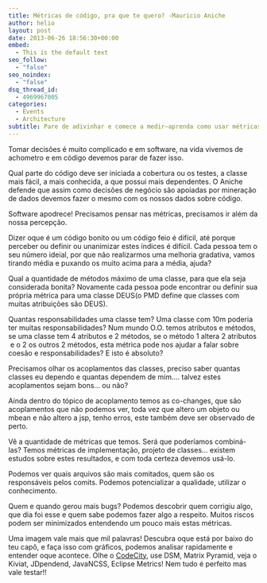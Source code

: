 ```yaml
---
title: Métricas de código, pra que te quero? -Mauricio Aniche
author: helio
layout: post
date: 2013-06-26 18:56:30+00:00
embed:
  - This is the default text
seo_follow:
  - "false"
seo_noindex:
  - "false"
dsq_thread_id:
  - 4969967005
categories:
  - Events
  - Architecture
subtitle: Pare de adivinhar e comece a medir—aprenda como usar métricas de código, análise de coesão e ferramentas de visualização como CodeCity para tomar decisões baseadas em dados sobre sua base de código
---
```


Tomar decisões é muito complicado e em software, na vida vivemos de achometro e em código devemos parar de fazer isso.

Qual parte do código deve ser iniciada a cobertura ou os testes, a classe mais fácil, a mais conhecida, a que possui mais dependentes. O Aniche defende que assim como decisões de negócio são apoiadas por mineração de dados devemos fazer o mesmo com os nossos dados sobre código.

Software apodrece! Precisamos pensar nas métricas, precisamos ir além da nossa percepção.

Dizer oque é um código bonito ou um código feio é difícil, até porque perceber ou definir ou unanimizar estes índices é difícil. Cada pessoa tem o seu número ideial, por que não realizarmos uma melhoria gradativa, vamos tirando média e puxando os muito acima para a média, ajuda?

Qual a quantidade de métodos máximo de uma classe, para que ela seja considerada bonita? Novamente cada pessoa pode encontrar ou definir sua própria métrica para uma classe DEUS(o PMD define que classes com muitas atribuições são DEUS).

Quantas responsabilidades uma classe tem? Uma classe com 10m poderia ter muitas responsabilidades? Num mundo O.O. temos atributos e métodos, se uma classe tem 4 atributos e 2 métodos, se o método 1 altera 2 atributos  e o 2 os outros 2 métodos, esta métrica pode nos ajudar a falar sobre coesão e responsabilidades? E isto é absoluto?

Precisamos olhar os acoplamentos das classes, preciso saber quantas classes eu dependo e quantas dependem de mim…. talvez estes acoplamentos sejam bons… ou não?

Ainda dentro do tópico de acoplamento temos as co-changes, que são acoplamentos que não podemos ver, toda vez que altero um objeto ou mbean e não altero a jsp, tenho erros, este também deve ser observado de perto.

Vê a quantidade de métricas que temos. Será que poderíamos combiná-las? Temos métricas de implementação, projeto de classes… existem estudos sobre estes resultados, e com toda certeza devemos usá-lo.

Podemos ver quais arquivos são mais comitados, quem são os responsáveis pelos comits. Podemos potencializar a qualidade, utilizar o conhecimento.

Quem e quando gerou mais bugs? Podemos descobrir quem corrigiu algo, que dia foi esse e quem sabe podemos fazer algo a respeito. Muitos riscos podem ser minimizados entendendo um pouco mais estas métricas.

Uma imagem vale mais que mil palavras! Descubra oque está por baixo do teu capô, e faça isso com gráficos, podemos analisar rapidamente e entender oque acontece. Olhe o [CodeCity][1], use DSM, Matrix Pyramid, veja o Kiviat, JDpendend, JavaNCSS, Eclipse Metrics! Nem tudo é perfeito mas vale testar!!

[1]: http://www.inf.usi.ch/phd/wettel/codecity.html "code city"
